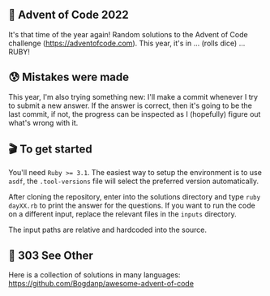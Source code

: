 ## 🎄 Advent of Code 2022
It's that time of the year again! Random solutions to the Advent of Code challenge (https://adventofcode.com).
This year, it's in ... (rolls dice) ... RUBY!

## 😰 Mistakes were made
This year, I'm also trying something new: I'll make a commit whenever I try to submit a new answer. If the answer is correct, then it's going to be the last commit, if not, the progress can be inspected as I (hopefully) figure out what's wrong with it. 

## 🎬 To get started
You'll need `Ruby >= 3.1`. The easiest way to setup the environment is to use `asdf`, the `.tool-versions` file will select the preferred version automatically.

After cloning the repository, enter into the solutions directory and type `ruby dayXX.rb` to print the answer for the questions. If you want to run the code on a different input, replace the relevant files in the `inputs` directory.

The input paths are relative and hardcoded into the source.

## 👀 303 See Other
Here is a collection of solutions in many languages: https://github.com/Bogdanp/awesome-advent-of-code

